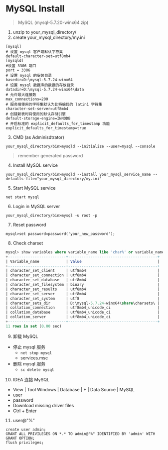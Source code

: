 # MySQL Install

> MySQL (mysql-5.7.20-winx64.zip)

1. unzip to your_mysql_directory/
2. create your_mysql_directory/my.ini

```
[mysql]
# 设置 mysql 客户端默认字符集
default-character-set=utf8mb4 
[mysqld]
#设置 3306 端口
port = 3306 
# 设置 mysql 的安装目录
basedir=D:\mysql-5.7.24-winx64
# 设置 mysql 数据库的数据的存放目录
datadir=D:\mysql-5.7.24-winx64\data
# 允许最大连接数
max_connections=200
# 服务端使用的字符集默认为比特编码的 latin1 字符集
character-set-server=utf8mb4
# 创建新表时将使用的默认存储引擎
default-storage-engine=INNODB
# 开启标准的 explicit_defaults_for_timestamp 功能
explicit_defaults_for_timestamp=true
```
<!--more-->

3. CMD (as Adminisdtrator)

```
your_mysql_directory/bin>mysqld --initialize --user=mysql --console
```

> remember generated password

4. Install MySQL service

```
your_mysql_directory/bin>mysqld --install your_mysql_service_name --defaults-file="your_mysql_directory/my.ini"
```

5. Start MySQL service

```
net start mysql
```

6. Login in MySQL server

```
your_mysql_directory/bin>mysql -u root -p
```

7. Reset password

```
mysql>set password=password('your_new_password');
```

8. Check charset

  ```sql    
mysql> show variables where variable_name like 'char%' or variable_name like 'coll%';
+--------------------------+----------------------------------------+
| Variable_name            | Value                                  |
+--------------------------+----------------------------------------+
| character_set_client     | utf8mb4                                |
| character_set_connection | utf8mb4                                |
| character_set_database   | utf8mb4                                |
| character_set_filesystem | binary                                 |
| character_set_results    | utf8mb4                                |
| character_set_server     | utf8mb4                                |
| character_set_system     | utf8                                   |
| character_sets_dir       | D:\mysql-5.7.24-winx64\share\charsets\ |
| collation_connection     | utf8mb4_unicode_ci                     |
| collation_database       | utf8mb4_unicode_ci                     |
| collation_server         | utf8mb4_unicode_ci                     |
+--------------------------+----------------------------------------+
11 rows in set (0.00 sec)
  ```

9. 卸载 MySQL
- 停止 mysql 服务
    - `net stop mysql`
    - services.msc
- 删除 mysql 服务
    - `sc delete mysql`
    
10. IDEA 连接 MySQL
- View | Tool Windows | Database | + | Data Source | MySQL
- user
- password
- Download missing driver files
- Ctrl + Enter 

11. user@"%"

```
create user admin; 
GRANT ALL PRIVILEGES ON *.* TO admin@"%" IDENTIFIED BY 'admin' WITH GRANT OPTION;
flush privileges; 
```

 <Valine></Valine>